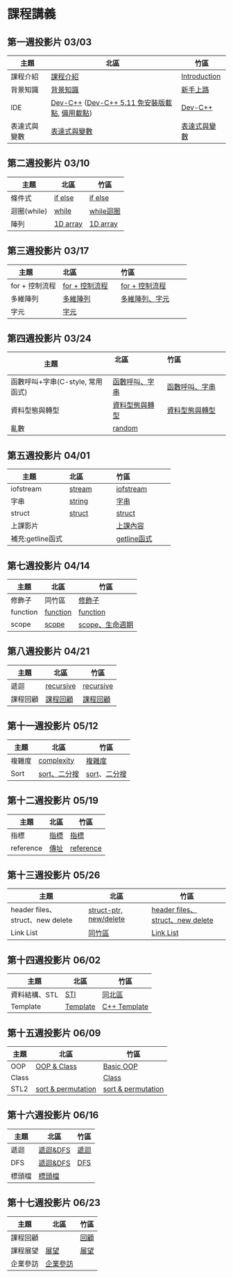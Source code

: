 # 課程講義

## 第一週投影片 03/03
| 主題         | 北區                      | 竹區                           |
| ------------ | ------------------------- | ------------------------------ |
| 課程介紹     | [課程介紹][taipei-intro]  | [Introduction][hsinchu-intro]
| 背景知識     | [背景知識][taipei-background] | [新手上路][hsinchu-background]
| IDE          | [Dev-C++][taipei-devcpp] ([Dev-C++ 5.11 免安裝版載點][devcpp-download], [備用載點][devcpp-download-backup]) | [Dev-C++][hsinchu-devcpp]
| 表達式與變數 | [表達式與變數][taipei-expr] | [表達式與變數][hsinchu-expr]

[taipei-intro]: https://goo.gl/E9mTqn
[taipei-devcpp]: https://goo.gl/omAHvN
[taipei-background]: https://goo.gl/Mn3mBY
[taipei-expr]: https://goo.gl/2bimxh

[hsinchu-intro]: https://drive.google.com/open?id=1tLjKO_b8DBOFqXqBx7D6jImIiRpxJ8To
[hsinchu-background]: https://hackmd.io/p/B1Bxjd8uM#/
[hsinchu-devcpp]: https://hackmd.io/p/SJc__yPuz#/
[hsinchu-expr]: https://drive.google.com/open?id=1Cda6mLHYyYU79MtkKsHZ4kSA_z-HyThC
[devcpp-download]: http://oasis1.csie.ntu.edu.tw:56789
[devcpp-download-backup]: https://www.csie.ntu.edu.tw/~b06902029/devc.7z


## 第二週投影片 03/10
| 主題         | 北區                      | 竹區                   |
| ------------ | ------------------------- | ---------------------- |
| 條件式       | [if else][taipei-if-else] | [if else][H-if-else]
| 迴圈(while)  | [while][taipei-while]     | [while迴圈][H-while]
| 陣列         | [1D array][taipei-array]  | [1D array][H-1D-array]

[taipei-if-else]: http://slides.com/wjpei/sprout2018_if_else/fullscreen
[taipei-while]: https://drive.google.com/open?id=1nDGWeDTmms3L55jBw2oJpJrAPzIUUsYB
[taipei-array]: https://drive.google.com/open?id=1KjkicKo-x87McBR7MJx-4aZFkOjLU2bc

[H-if-else]: https://drive.google.com/open?id=11QoV8rxyT8XTU2RW22xE4Iz0VCRBWV9s
[H-while]:https://drive.google.com/open?id=1U0d5AcLLLZCsfHU1k-kZHg6H98lfwKY7
[H-1D-array]:https://drive.google.com/open?id=1O_oOpFO0Qujb057ybiYY6e-HfP4djJxu

## 第三週投影片 03/17
| 主題           | 北區                                        | 竹區                                   |
| -------------- | ------------------------------------------- | -------------------------------------- |
| for + 控制流程 | [for + 控制流程][taipei-for-break-continue] | [for + 控制流程][H-for-break-continue]
| 多維陣列       | [多維陣列][taipei-multiarray]               | [多維陣列、字元][H-multiarray-char]
| 字元           | [字元][taipei-char] |

[taipei-for-break-continue]: http://slides.com/cathycinna/deck-1/fullscreen
[taipei-multiarray]: https://drive.google.com/open?id=1YoXS_wIYReHEtxR1LZamjnkckPspTF4y
[taipei-char]: https://drive.google.com/open?id=1XypAxiaIawwruXvnEhXPH5gSTX-z2wQ7
[H-for-break-continue]: https://drive.google.com/file/d/1m6zU9x4oA64IKOzCkb-lF64pZa8ab07X/view
[H-multiarray-char]: https://hackmd.io/p/SycCTxtFM#/

## 第四週投影片 03/24
| 主題           | 北區                      | 竹區                           |
| -------------- | ------------------------- | ------------------------------ |
| 函數呼叫+字串(C-style, 常用函式) |[函數呼叫、字串][Taipei-func]  | [函數呼叫、字串][H-function-string]
| 資料型態與轉型   | [資料型態與轉型][taipei-data-type] | [資料型態與轉型][H-data-type]
| 亂數   | [random][taipei-random] | 

[H-function-string]: https://drive.google.com/open?id=1QgwxazlXqL0l5wyjn5vJqY5BqTFjgiG5
[taipei-data-type]: https://drive.google.com/open?id=1Qla8qXMCP_eTI49oveqt1_tr9RfCDbN_
[taipei-random]: https://drive.google.com/open?id=1zeH6-1fbisLXX9kVYgnmbOPCVQ_PYkWU
[Taipei-func]: https://www.csie.ntu.edu.tw/~b04902031/sprout_0324.html#1
[H-data-type]: https://drive.google.com/open?id=1UbFTBMdOqyNbv1iysudZXuSftoEP9ZjX

## 第五週投影片 04/01
| 主題             | 北區               | 竹區                     |
| ---------------- | ------------------ | ------------------------ |
| iofstream        | [stream][T-stream] | [iofstream][H-iofstream]
| 字串             | [string][T-string] | [字串][H-string]
| struct           | [struct][T-struct] | [struct][H-struct]
| 上課影片         |                    | [上課內容][H-video]
| 補充:getline函式 |                    | [getline函式][H-getline]


[H-iofstream]:https://drive.google.com/open?id=1L59-hjVgjeAiYiGagk5Jwn7xvLYhFZE9
[H-string]:https://drive.google.com/open?id=1Ui1UmpRTUeM6n06IHzJRooL-VG7Vi3mL
[H-struct]:https://drive.google.com/open?id=1PEn7SErV1FDoZpOebHYuGvJUQVSjkFNT
[T-stream]:https://drive.google.com/open?id=1f145W_ap5Be0sa5vxfrVLKH60xm8sM2u
[T-string]:https://drive.google.com/open?id=1ao1JClwrxZSy7TLsLkldBSSnO2pf0MGz
[H-video]:https://youtu.be/ACZ_ZYuyuRs
[H-getline]:https://youtu.be/EP8nAYdck8c
[T-struct]:https://slides.com/zekt/deck-31c82fb6-5faf-4c34-ab1c-b94ae1c2de5a#/

## 第七週投影片 04/14
| 主題     | 北區                    | 竹區                       |
| -------- | ----------------------- | -------------------------- |
| 修飾子   | 同竹區                  | [修飾子][T-qualifiers]
| function | [function][func-taipei] | [function][H-function]
| scope    | [scope][T-scope]        | [scope、生命週期][H-scope]

[T-qualifiers]: https://drive.google.com/open?id=0B153He1E1uxMX3o2Zk9IZnRJQUk
[T-scope]: https://drive.google.com/open?id=1lqulz-JLZXJWhjRQElJ29Fi9VEYECGli
[H-function]: https://hackmd.io/p/ByRRkX9sG#/
[H-scope]: https://drive.google.com/open?id=1PaSSHo7lP5bB1PWgQ52TjziE3uDj08M6
[func-taipei]: https://www.csie.ntu.edu.tw/~b04902031/sprout_0414.html

## 第八週投影片 04/21
| 主題     | 北區                     | 竹區                     |
| -------- | ------------------------ | ------------------------ |
| 遞迴     | [recursive][T-recursive] | [recursive][H-recursive]
| 課程回顧 | [課程回顧][T-review]     | [課程回顧][H-review1]

[T-recursive]: https://slides.com/austinlaurice/deck-7#/
[H-recursive]: https://drive.google.com/open?id=1rRXgTnFzhmZgP8Y1bcaWeVwv3z6VN_bz
[H-review1]: https://hackmd.io/p/S1aDttwhM#/
[T-review]: https://www.csie.ntu.edu.tw/~b04902031/sprout_0421.html#1

## 第十一週投影片 05/12

| 主題   | 北區                       | 竹區                                |
| ------ | -------------------------- | ----------------------------------- |
| 複雜度 | [complexity][T-complexity] | [複雜度][H-complexity]
| Sort   | [sort、二分搜][T-sort]     | [sort][H-sort]、[二分搜][H-bsearch]

[T-complexity]: https://drive.google.com/open?id=1VuRtXRbKCOrV0mk55UfR7auK6K_T5jnu
[T-sort]:https://www.csie.ntu.edu.tw/~b04902031/sprout_0512.html
[H-sort]:https://hackmd.io/p/ByxvL2gJCM#/
[H-complexity]:https://drive.google.com/open?id=19vRbbNt65MmtskKuSDv8EypQc1prq05u
[H-bsearch]:https://drive.google.com/open?id=16vpZRoBGPpDfwv8M1EegxldAUmeQnHvp

## 第十二週投影片 05/19
| 主題      | 北區                  | 竹區                     |
| --------- | --------------------- | ------------------------ |
| 指標      | [指標][T-pointer]     | [指標][H-pointer]
| reference | [傳址][T-reference]   | [reference][H-ref]


[T-pointer]:http://slides.com/wjpei/pointer/fullscreen#/
[T-reference]:https://drive.google.com/open?id=1cEkdxj5EMbp0R0W3FUpu8eN6GCvOkqH5
[H-pointer]:https://drive.google.com/open?id=1U-SyerK7TnWmkGknZIH-Vy76vFEgXaN-
[H-ref]: https://drive.google.com/file/d/0B0rNGJXk3ETcUHNtaVFvTEJwanc/view

## 第十三週投影片 05/26
| 主題      | 北區                  | 竹區                     |
| --------- | --------------------- | ------------------------ |
| header files、struct、new delete | [struct-ptr, new/delete][T-structptr] | [header files、struct、new delete](https://docs.google.com/presentation/d/1Ipno_hE3yIm--VFR7_FpioktjemOCNTJZF_jinihA3g/edit?usp=sharing) |
| Link List | [同竹區][H-list] | [Link List][H-list] |

[H-list]:https://drive.google.com/open?id=14PmleOOgWl8vayY6WDCZRkAdUFpl00fi
[T-structptr]: http://slides.com/wjpei/deck-8/fullscreen

## 第十四週投影片 06/02

| 主題      | 北區                  | 竹區                     |
| --------- | --------------------- | ------------------------ |
| 資料結構、STL | [STl][T-stl] | [同北區][T-stl]  |
| Template |[Template][T-template] | [C++ Template][H-Template] |

[T-stl]: https://drive.google.com/open?id=1rtYai-bBl6to4Yyz4y9eWSjTwegMnCA9
[H-Template]: https://hackmd.io/p/H1fh8FU1m#/
[T-template]: https://www.csie.ntu.edu.tw/~b04902031/template.html

## 第十五週投影片 06/09

| 主題      | 北區                  | 竹區                     |
| --------- | --------------------- | ------------------------ |
| OOP | [OOP & Class][T-OOP] | [Basic OOP][H-OOP] |
| Class |  | [Class][H-Class] |
| STL2 | [sort & permutation][T-STL2] | [sort & permutation][H-STL2] |

[T-OOP]: https://drive.google.com/file/d/1cUab3OfmXWgN-uW2eQN7Bh9XdWtrAd4y/view
[H-OOP]: https://drive.google.com/open?id=1sZ3LU2kOFZYNeuKZijvnz7lJyj30P9PZ
[H-Class]: https://drive.google.com/open?id=1TBqZ9-r_iKmJht6qpWMTf7WvqR6lchq8
[T-STL2]: https://hackmd.io/p/By-iIvdgX
[H-STL2]: https://hackmd.io/p/r1llGugggX#/

## 第十六週投影片 06/16

| 主題      | 北區                  | 竹區                     |
| --------- | --------------------- | ------------------------ |
|遞迴| [遞迴&DFS][T-recursive2] | [遞迴][H-recursive2] |
|DFS| [遞迴&DFS][T-recursive2] | [DFS][H-dfs] |
|標頭檔|[標頭檔][T-headerFile]|  |

[T-headerFile]: https://drive.google.com/file/d/174LG0PVGzlNjKeLCv_JyCYPXg_u_u30N/view?usp=sharing
[T-recursive2]: https://drive.google.com/open?id=1SP_MZ0JvVHstwNvrfbrfHObP-ouHf7Jy
[H-recursive2]: https://drive.google.com/open?id=1nfjF7G_Q2HIHHDzYZALZBHLxEM93knra
[H-dfs]: https://drive.google.com/open?id=1GYr0yJ6a_YnPlYr6MEjHePdj0VpQAMiN

## 第十七週投影片 06/23


| 主題     | 北區                  | 竹區                     |
| -------- | --------------------- | ------------------------ |
| 課程回顧 | | [回顧][H-review2]
| 課程展望 | [展望][T-future]| [展望][H-outlook]
| 企業參訪 | [企業參訪][Corp]| 

[H-review2]: https://hackmd.io/p/rkXRxjcZX#
[H-outlook]: https://hackmd.io/p/SyVZjsc-X#
[T-future]: https://docs.google.com/presentation/d/1LJS4cmg-7jAaUP-S7E8bxL8cUkMV-GBIlq5O0XXr3dI/edit#slide=id.p
[Corp]: https://drive.google.com/open?id=1XV11to6j6-qusEgn3dLmR0obzLRE55rq

